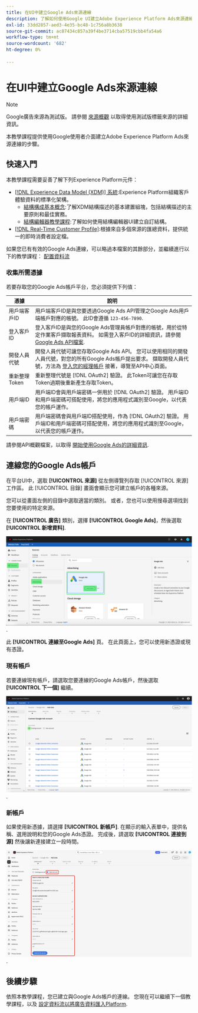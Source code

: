 ```yaml
---
title: 在UI中建立Google Ads來源連線
description: 了解如何使用Google UI建立Adobe Experience Platform Ads來源連線。
exl-id: 33dd2857-aed3-4e35-bc48-1c756a8b3638
source-git-commit: ac87434c857a39f4be3714cba57519cbb4fa54a6
workflow-type: tm+mt
source-wordcount: '682'
ht-degree: 0%

---
```


# 在UI中建立Google Ads來源連線

>[!NOTE]
>
>Google廣告來源為測試版。 請參閱 [來源概觀](../../../../home.md#terms-and-conditions) 以取得使用測試版標籤來源的詳細資訊。

本教學課程提供使用Google使用者介面建立Adobe Experience Platform Ads來源連線的步驟。

## 快速入門

本教學課程需要妥善了解下列Experience Platform元件：

* [[!DNL Experience Data Model (XDM)] 系統](../../../../../xdm/home.md):Experience Platform組織客戶體驗資料的標準化架構。
   * [結構構成基本概念](../../../../../xdm/schema/composition.md):了解XDM結構描述的基本建置組塊，包括結構描述的主要原則和最佳實務。
   * [結構編輯器教學課程](../../../../../xdm/tutorials/create-schema-ui.md):了解如何使用結構編輯器UI建立自訂結構。
* [[!DNL Real-Time Customer Profile]](../../../../../profile/home.md):根據來自多個來源的匯總資料，提供統一的即時消費者設定檔。

如果您已有有效的Google Ads連線，可以略過本檔案的其餘部分，並繼續進行以下的教學課程： [配置資料流](../../dataflow/advertising.md)

### 收集所需憑據

若要存取您的Google Ads帳戶平台，您必須提供下列值：

| 憑據 | 說明 |
| ---------- | ----------- |
| 用戶端客戶ID | 用戶端客戶ID是與您要透過Google Ads API管理之Google Ads用戶端帳戶對應的帳號。 此ID會遵循 `123-456-7890`. |
| 登入客戶ID | 登入客戶ID是與您的Google Ads管理員帳戶對應的帳號，用於從特定作業客戶擷取報表資料。 如需登入客戶ID的詳細資訊，請參閱 [Google Ads API檔案](https://developers.google.com/google-ads/api/docs/migration/login-customer-id). |
| 開發人員代號 | 開發人員代號可讓您存取Google Ads API。 您可以使用相同的開發人員代號，對您的所有Google Ads帳戶提出要求。 擷取開發人員代號，方法為 [登入您的經理帳戶](https://ads.google.com/home/tools/manager-accounts/) 接著，導覽至API中心頁面。 |
| 重新整理Token | 重新整理代號是 [!DNL OAuth2] 驗證。 此Token可讓您在存取Token過期後重新產生存取Token。 |
| 用戶端ID | 用戶端ID會與用戶端密碼一併用於 [!DNL OAuth2] 驗證。 用戶端ID和用戶端密碼可搭配使用，將您的應用程式識別至Google，以代表您的帳戶運作。 |
| 用戶端密碼 | 用戶端密碼會與用戶端ID搭配使用，作為 [!DNL OAuth2] 驗證。 用戶端ID和用戶端密碼可搭配使用，將您的應用程式識別至Google，以代表您的帳戶運作。 |

請參閱API概觀檔案，以取得 [開始使用Google Ads的詳細資訊](https://developers.google.com/google-ads/api/docs/first-call/overview).

## 連線您的Google Ads帳戶

在平台UI中，選取 **[!UICONTROL 來源]** 從左側導覽列存取 [!UICONTROL 來源] 工作區。 此 [!UICONTROL 目錄] 畫面會顯示您可建立帳戶的各種來源。

您可以從畫面左側的目錄中選取適當的類別。 或者，您也可以使用搜尋選項找到您要使用的特定來源。

在 **[!UICONTROL 廣告]** 類別，選擇 **[!UICONTROL Google Ads]**，然後選取 **[!UICONTROL 新增資料]**.

![Experience PlatformUI中的來源目錄。](../../../../images/tutorials/create/ads/catalog.png).

此 **[!UICONTROL 連線至Google Ads]** 頁。 在此頁面上，您可以使用新憑證或現有憑證。

### 現有帳戶

若要連線現有帳戶，請選取您要連線的Google Ads帳戶，然後選取 **[!UICONTROL 下一個]** 繼續。

![源工作流中現有帳戶的選擇頁。](../../../../images/tutorials/create/ads/existing.png).

### 新帳戶

如果使用新憑據，請選擇 **[!UICONTROL 新帳戶]**. 在顯示的輸入表單中，提供名稱、選用說明和您的Google Ads憑證。 完成後，請選取 **[!UICONTROL 連接到源]** 然後讓新連接建立一段時間。

![來源工作流程中的新帳戶介面。](../../../../images/tutorials/create/ads/new.png).

## 後續步驟

依照本教學課程，您已建立與Google Ads帳戶的連線。 您現在可以繼續下一個教學課程，以及 [設定資料流以將廣告資料匯入Platform](../../dataflow/advertising.md).
